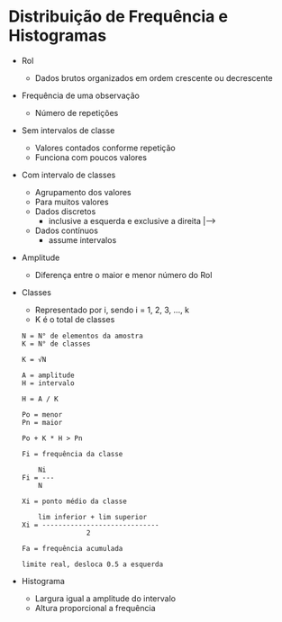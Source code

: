 # Distribuição de Frequência e Histogramas

- Rol
    * Dados brutos organizados em ordem crescente ou decrescente
  
- Frequência de uma observação
    * Número de repetições

- Sem intervalos de classe
    * Valores contados conforme repetição
    * Funciona com poucos valores

- Com intervalo de classes
    * Agrupamento dos valores
    * Para muitos valores
    * Dados discretos
      *  inclusive a esquerda e exclusive a direita |-->
    * Dados contínuos
      * assume intervalos
  
- Amplitude
    * Diferença entre o maior e menor número do Rol
  
- Classes
    * Representado por i, sendo i = 1, 2, 3, ..., k
    * K é o total de classes
    ```buildoutcfg
    N = N° de elementos da amostra
    K = N° de classes
  
    K = √N
  
  A = amplitude
  H = intervalo
  
  H = A / K
  
  Po = menor
  Pn = maior
  
  Po + K * H > Pn
  
  Fi = frequência da classe
  
        Ni
  Fi = ---
        N
  
  Xi = ponto médio da classe
  
        lim inferior + lim superior
  Xi = -----------------------------
                    2
  
  Fa = frequência acumulada  
  
  limite real, desloca 0.5 a esquerda
    ```

- Histograma
  * Largura igual a amplitude do intervalo
  * Altura proporcional a frequência 


